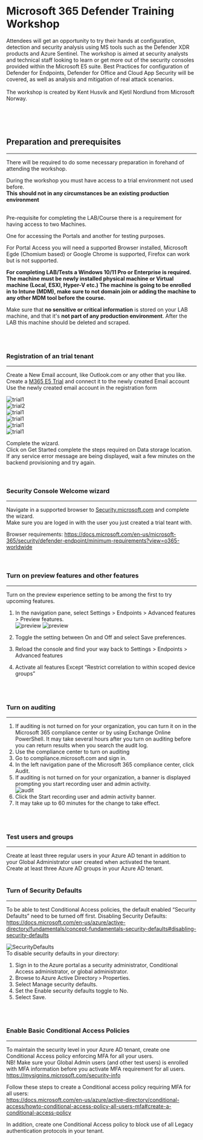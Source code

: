 # Microsoft 365 Defender Training Workshop

Attendees will get an opportunity to try their hands at configuration, detection and security analysis using MS tools such as the Defender XDR products and Azure Sentinel.
The workshop is aimed at security analysts and technical staff looking to learn or get more out of the security consoles provided within the Microsoft E5 suite.
Best Practices for configuration of Defender for Endpoints, Defender for Office and Cloud App Security will be covered, as well as analysis and mitigation of real attack scenarios.
<br>
<br>
The workshop is created by Kent Husvik and Kjetil Nordlund from Microsoft Norway. 

<br>
<br>
<br>

## Preparation and prerequisites
---
There will be required to do some necessary preparation in forehand of attending the workshop. 

During the workshop you must have access to a trial environment not used before.   
<b>This should not in any circumstances be an existing production environment</b>

<br>
Pre-requisite for completing the LAB/Course there is a requirement for having access to two Machines.  

One for accessing the Portals and another for testing purposes.  

For Portal Access you will need a supported Browser installed, Microsoft Egde (Chomium based) or Google Chrome is supported, Firefox can work but is not supported.   

**For completing LAB/Tests a Windows 10/11 Pro or Enterprise is required. The machine must be newly installed physical machine or Virtual machine (Local, ESXI, Hyper-V etc.) The machine is going to be enrolled in to Intune (MDM), make sure to not domain join or adding the machine to any other MDM tool before the course.**  

Make sure that **no sensitive or critical information** is stored on your LAB machine, and that it's **not part of any production environment**. After the LAB this machine should be deleted and scraped.

<br>
<br>

### Registration of an trial tenant
---
Create a New Email account, like Outlook.com or any other that you like.  
Create a [M365 E5 Trial](https://signup.microsoft.com/Signup?OfferId=f6f20264-e785-4749-bd8e-884bab076de4&ali=1) and connect it to the newly created Email account  
Use the newly created email account in the registration form  
  

![trial1](./img/trial1.png)  
![trial2](./img/trial2.png)  
![trial1](./img/trial3.png)  
![trial1](./img/trial4.png)  
![trial1](./img/trial5.png)  
![trial1](./img/trial6.png)  


Complete the wizard.  
Click on Get Started complete the steps required on Data storage location. If any service error message are being displayed, wait a few minutes on the backend provisioning and try again.  
<br>
<br>

### Security Console Welcome wizard
---
Navigate in a supported browser to [Security.microsoft.com](https://security.microsoft.com) and complete the wizard.  
Make sure you are loged in with the user you just created a trial teant with.  

Browser requirements: https://docs.microsoft.com/en-us/microsoft-365/security/defender-endpoint/minimum-requirements?view=o365-worldwide  
<br>
<br>

### Turn on preview features and other features
---
Turn on the preview experience setting to be among the first to try upcoming features.
1.	In the navigation pane, select Settings > Endpoints > Advanced features > Preview features.  
   ![preview](./img/preview1.png)
   ![preview](./img/preview2.png)  <br>

2.	Toggle the setting between On and Off and select Save preferences.
3.	Reload the console and find your way back to Settings > Endpoints > Advanced features 
4.	Activate all features Except “Restrict correlation to within scoped device groups”

<br>
<br>

### Turn on auditing
---
1.	If auditing is not turned on for your organization, you can turn it on in the Microsoft 365 compliance center or by using Exchange Online PowerShell. It may take several hours after you turn on auditing before you can return results when you search the audit log.
2.	Use the compliance center to turn on auditing
3.	Go to compliance.microsoft.com and sign in.
4.	In the left navigation pane of the Microsoft 365 compliance center, click Audit.
5.	If auditing is not turned on for your organization, a banner is displayed prompting you start recording user and admin activity.  
![audit](./img/audit.png)  
7.	Click the Start recording user and admin activity banner.
8.	It may take up to 60 minutes for the change to take effect.

<br>
<br>

### Test users and groups
---
Create at least three regular users in your Azure AD tenant in addition to your Global Administrator user created when activated the tenant.  
Create at least three Azure AD groups in your Azure AD tenant.
<br>
<br>

### Turn of Security Defaults
---
To be able to test Conditional Access policies, the default enabled “Security Defaults” need to be turned off first.
Disabling Security Defaults: https://docs.microsoft.com/en-us/azure/active-directory/fundamentals/concept-fundamentals-security-defaults#disabling-security-defaults    
  
![SecurityDefaults](./img/securitydefaults.png)  
To disable security defaults in your directory:
1.	Sign in to the Azure portal as a security administrator, Conditional Access administrator, or global administrator.
2.	Browse to Azure Active Directory > Properties.
3.	Select Manage security defaults.
4.	Set the Enable security defaults toggle to No.
5.	Select Save.

<br>
<br>

### Enable Basic Conditional Access Policies
---
To maintain the security level in your Azure AD tenant, create one Conditional Access policy enforcing MFA for all your users.  
NB! Make sure your Global Admin users (and other test users) is enrolled with MFA information before you activate MFA requirement for all users.
https://mysignins.microsoft.com/security-info   
  
Follow these steps to create a Conditional access policy requiring MFA for all users:   
https://docs.microsoft.com/en-us/azure/active-directory/conditional-access/howto-conditional-access-policy-all-users-mfa#create-a-conditional-access-policy  

In addition, create one Conditional Access policy to block use of all Legacy authentication protocols in your tenant.
